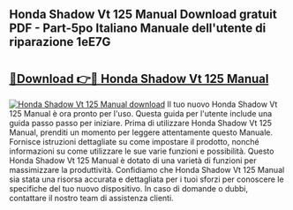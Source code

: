 ## Honda Shadow Vt 125 Manual Download gratuit PDF - Part-5po Italiano Manuale dell'utente di riparazione 1eE7G

# <h2><a href="http://dfgmymx.blite.top/?on=Honda+Shadow+Vt+125+Manual">🔗Download 👉🔴 Honda Shadow Vt 125 Manual</a></h2>

[![Honda Shadow Vt 125 Manual download](https://i.imgur.com/lujVjoI.png)](http://dfgmymx.blite.top/?on=Honda+Shadow+Vt+125+Manual)
Il tuo nuovo Honda Shadow Vt 125 Manual è ora pronto per l'uso. Questa guida per l'utente include una guida passo passo per iniziare. Prima di utilizzare Honda Shadow Vt 125 Manual, prenditi un momento per leggere attentamente questo Manuale. Fornisce istruzioni dettagliate su come impostare il prodotto, nonché informazioni su come utilizzare le sue varie funzioni e possibilità. Questo Honda Shadow Vt 125 Manual è dotato di una varietà di funzioni per massimizzare la produttività. Confidiamo che Honda Shadow Vt 125 Manual sia stata una risorsa accurata e dettagliata per i tuoi sforzi per conoscere le specifiche del tuo nuovo dispositivo. In caso di domande o dubbi, contattare il nostro team di assistenza clienti.
